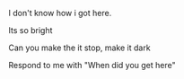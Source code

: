  I don't know how i got here. 

 Its so bright 

 
 Can you make the it stop, make it dark
 

Respond to me  with "When did you get here"
